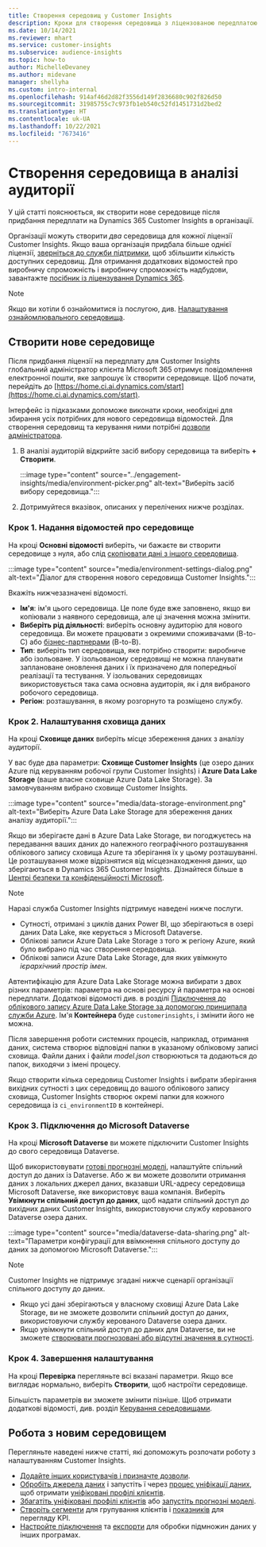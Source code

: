 ```yaml
---
title: Створення середовищ у Customer Insights
description: Кроки для створення середовища з ліцензованою передплатою на Dynamics 365 Customer Insights.
ms.date: 10/14/2021
ms.reviewer: mhart
ms.service: customer-insights
ms.subservice: audience-insights
ms.topic: how-to
author: MichelleDevaney
ms.author: midevane
manager: shellyha
ms.custom: intro-internal
ms.openlocfilehash: 914af46d2d82f3556d149f2836680c902f826d50
ms.sourcegitcommit: 31985755c7c973fb1eb540c52fd1451731d2bed2
ms.translationtype: HT
ms.contentlocale: uk-UA
ms.lasthandoff: 10/22/2021
ms.locfileid: "7673416"
---
```

# <a name="create-an-environment-in-audience-insights"></a>Створення середовища в аналізі аудиторії

У цій статті пояснюється, як створити нове середовище після придбання передплати на Dynamics 365 Customer Insights в організації. 

Організації можуть створити *два* середовища для кожної ліцензії Customer Insights. Якщо ваша організація придбала більше однієї ліцензії, [зверніться до служби підтримки](https://go.microsoft.com/fwlink/?linkid=2079641), щоб збільшити кількість доступних середовищ. Для отримання додаткових відомостей про виробничу спроможність і виробничу спроможність надбудови, завантажте [посібник із ліцензування Dynamics 365](https://go.microsoft.com/fwlink/?LinkId=866544).

> [!NOTE]
> Якщо ви хотіли б ознайомитися із послугою, див. [Налаштування ознайомлювального середовища](../trial-signup.md).

## <a name="create-a-new-environment"></a>Створити нове середовище

Після придбання ліцензії на передплату для Customer Insights глобальний адміністратор клієнта Microsoft 365 отримує повідомлення електронної пошти, яке запрошує їх створити середовище. Щоб почати, перейдіть до [https://home.ci.ai.dynamics.com/start](https://home.ci.ai.dynamics.com/start). 

Інтерфейс із підказками допоможе виконати кроки, необхідні для збирання усіх потрібних для нового середовища відомостей. Для створення середовищ та керування ними потрібні [дозволи адміністратора](permissions.md).

1. В аналізі аудиторій відкрийте засіб вибору середовища та виберіть **+ Створити**.
  
   :::image type="content" source="../engagement-insights/media/environment-picker.png" alt-text="Виберіть засіб вибору середовища.":::

1. Дотримуйтеся вказівок, описаних у перелічених нижче розділах.

### <a name="step-1-provide-environment-information"></a>Крок 1. Надання відомостей про середовище

На кроці **Основні відомості** виберіть, чи бажаєте ви створити середовище з нуля, або слід [скопіювати дані з іншого середовища](manage-environments.md#copy-the-environment-configuration).

   :::image type="content" source="media/environment-settings-dialog.png" alt-text="Діалог для створення нового середовища Customer Insights.":::

Вкажіть нижчезазначені відомості.
   - **Ім'я**: ім'я цього середовища. Це поле буде вже заповнено, якщо ви копіювали з наявного середовища, але ці значення можна змінити.
   - **Виберіть рід діяльності**: виберіть основну аудиторію для нового середовища. Ви можете працювати з окремими споживачами (B-to-C) або [бізнес-партнерами](work-with-business-accounts.md) (B-to-B).
   - **Тип**: виберіть тип середовища, яке потрібно створити: виробниче або ізольоване. У ізольованому середовищі не можна планувати заплановане оновлення даних і їх призначено для попередньої реалізації та тестування. У ізольованих середовищах використовується така сама основна аудиторія, як і для вибраного робочого середовища.
   - **Регіон**: розташування, в якому розгорнуто та розміщено службу.

### <a name="step-2-configure-data-storage"></a>Крок 2. Налаштування сховища даних

На кроці **Сховище даних** виберіть місце збереження даних з аналізу аудиторії.

У вас буде два параметри: **Сховище Customer Insights** (це озеро даних Azure під керуванням робочої групи Customer Insights) і **Azure Data Lake Storage** (ваше власне сховище Azure Data Lake Storage). За замовчуванням вибрано сховище Customer Insights.

:::image type="content" source="media/data-storage-environment.png" alt-text="Виберіть Azure Data Lake Storage для збереження даних аналізу аудиторії.":::

Якщо ви зберігаєте дані в Azure Data Lake Storage, ви погоджуєтесь на передавання ваших даних до належного географічного розташування облікового запису сховища Azure та зберігання їх у цьому розташуванні. Це розташування може відрізнятися від місцезнаходження даних, що зберігаються в Dynamics 365 Customer Insights. Дізнайтеся більше в [Центрі безпеки та конфіденційності Microsoft](https://www.microsoft.com/trust-center).

> [!NOTE]
> Наразі служба Customer Insights підтримує наведені нижче послуги.
> - Сутності, отримані з циклів даних Power BI, що зберігаються в озері даних Data Lake, яке керується з Microsoft Dataverse.  
> - Облікові записи Azure Data Lake Storage з того ж регіону Azure, який було вибрано під час створення середовища.
> - Облікові записи Azure Data Lake Storage, для яких увімкнуто *ієрархічний простір імен*.

Автентифікацію для Azure Data Lake Storage можна вибирати з двох різних параметрів: параметра на основі ресурсу й параметра на основі передплати. Додаткові відомості див. в розділі [Підключення до облікового запису Azure Data Lake Storage за допомогою принципала служби Azure](connect-service-principal.md). Ім'я **Контейнера** буде `customerinsights`, і змінити його не можна.

Після завершення роботи системних процесів, наприклад, отримання даних, система створює відповідні папки в указаному обліковому записі сховища. Файли даних і файли *model.json* створюються та додаються до папок, виходячи з імені процесу.

Якщо створити кілька середовищ Customer Insights і вибрати зберігання вихідних сутності з цих середовищ до вашого облікового запису сховища, Customer Insights створює окремі папки для кожного середовища із `ci_environmentID` в контейнері.

### <a name="step-3-connect-to-microsoft-dataverse"></a>Крок 3. Підключення до Microsoft Dataverse
   
На кроці **Microsoft Dataverse** ви можете підключити Customer Insights до свого середовища Dataverse.

Щоб використовувати [готові прогнозні моделі](predictions-overview.md#out-of-box-models), налаштуйте спільний доступ до даних із Dataverse. Або ж ви можете дозволити отримання даних з локальних джерел даних, вказавши URL-адресу середовища Microsoft Dataverse, яке використовує ваша компанія. Виберіть **Увімкнути спільний доступ до даних**, щоб надати спільний доступ до вихідних даних Customer Insights, використовуючи службу керованого Dataverse озера даних.

:::image type="content" source="media/dataverse-data-sharing.png" alt-text="Параметри конфігурації для ввімкнення спільного доступу до даних за допомогою Microsoft Dataverse.":::

> [!NOTE]
> Customer Insights не підтримує згадані нижче сценарії організації спільного доступу до даних.
> - Якщо усі дані зберігаються у власному сховищі Azure Data Lake Storage, ви не зможете дозволити спільний доступ до даних, використовуючи службу керованого Dataverse озера даних.
> - Якщо увімкнути спільний доступ до даних для Dataverse, ви не зможете [створювати прогнозовані або відсутні значення в сутності](predictions.md).

### <a name="step-4-finalize-the-settings"></a>Крок 4. Завершення налаштування

На кроці **Перевірка** перегляньте всі вказані параметри. Якщо все виглядає нормально, виберіть **Створити**, щоб настроїти середовище. 

Більшість параметрів ви зможете змінити пізніше. Щоб отримати додаткові відомості, див. розділ [Керування середовищами](manage-environments.md).

## <a name="work-with-your-new-environment"></a>Робота з новим середовищем

Перегляньте наведені нижче статті, які допоможуть розпочати роботу з налаштуванням Customer Insights. 

- [Додайте інших користувачів і призначте дозволи](permissions.md).
- [Обробіть джерела даних](data-sources.md) і запустіть ї через [процес уніфікації даних](data-unification.md), щоб отримати [уніфіковані профілі клієнтів](customer-profiles.md).
- [Збагатіть уніфіковані профілі клієнтів](enrichment-hub.md) або [запустіть прогнозні моделі](predictions-overview.md).
- [Створіть сегменти](segments.md) для групування клієнтів і [показників](measures.md) для перегляду KPI.
- [Настройте підключення](connections.md) та [експорти](export-destinations.md) для обробки підмножин даних у інших програмах.
